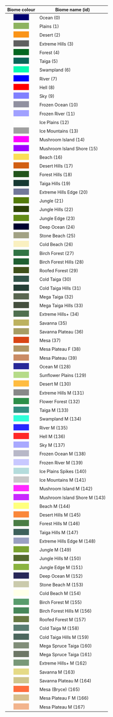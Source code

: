 
Biome colour | Biome name (id)
:----------: | ---------------
![Ocean (0)](images/biome-color-0.png "Ocean (0)") | Ocean (0)
![Plains (1)](images/biome-color-1.png "Plains (1)") | Plains (1)
![Desert (2)](images/biome-color-2.png "Desert (2)") | Desert (2)
![Extreme Hills (3)](images/biome-color-3.png "Extreme Hills (3)") | Extreme Hills (3)
![Forest (4)](images/biome-color-4.png "Forest (4)") | Forest (4)
![Taiga (5)](images/biome-color-5.png "Taiga (5)") | Taiga (5)
![Swampland (6)](images/biome-color-6.png "Swampland (6)") | Swampland (6)
![River (7)](images/biome-color-7.png "River (7)") | River (7)
![Hell (8)](images/biome-color-8.png "Hell (8)") | Hell (8)
![Sky (9)](images/biome-color-9.png "Sky (9)") | Sky (9)
![Frozen Ocean (10)](images/biome-color-10.png "Frozen Ocean (10)") | Frozen Ocean (10)
![Frozen River (11)](images/biome-color-11.png "Frozen River (11)") | Frozen River (11)
![Ice Plains (12)](images/biome-color-12.png "Ice Plains (12)") | Ice Plains (12)
![Ice Mountains (13)](images/biome-color-13.png "Ice Mountains (13)") | Ice Mountains (13)
![Mushroom Island (14)](images/biome-color-14.png "Mushroom Island (14)") | Mushroom Island (14)
![Mushroom Island Shore (15)](images/biome-color-15.png "Mushroom Island Shore (15)") | Mushroom Island Shore (15)
![Beach (16)](images/biome-color-16.png "Beach (16)") | Beach (16)
![Desert Hills (17)](images/biome-color-17.png "Desert Hills (17)") | Desert Hills (17)
![Forest Hills (18)](images/biome-color-18.png "Forest Hills (18)") | Forest Hills (18)
![Taiga Hills (19)](images/biome-color-19.png "Taiga Hills (19)") | Taiga Hills (19)
![Extreme Hills Edge (20)](images/biome-color-20.png "Extreme Hills Edge (20)") | Extreme Hills Edge (20)
![Jungle (21)](images/biome-color-21.png "Jungle (21)") | Jungle (21)
![Jungle Hills (22)](images/biome-color-22.png "Jungle Hills (22)") | Jungle Hills (22)
![Jungle Edge (23)](images/biome-color-23.png "Jungle Edge (23)") | Jungle Edge (23)
![Deep Ocean (24)](images/biome-color-24.png "Deep Ocean (24)") | Deep Ocean (24)
![Stone Beach (25)](images/biome-color-25.png "Stone Beach (25)") | Stone Beach (25)
![Cold Beach (26)](images/biome-color-26.png "Cold Beach (26)") | Cold Beach (26)
![Birch Forest (27)](images/biome-color-27.png "Birch Forest (27)") | Birch Forest (27)
![Birch Forest Hills (28)](images/biome-color-28.png "Birch Forest Hills (28)") | Birch Forest Hills (28)
![Roofed Forest (29)](images/biome-color-29.png "Roofed Forest (29)") | Roofed Forest (29)
![Cold Taiga (30)](images/biome-color-30.png "Cold Taiga (30)") | Cold Taiga (30)
![Cold Taiga Hills (31)](images/biome-color-31.png "Cold Taiga Hills (31)") | Cold Taiga Hills (31)
![Mega Taiga (32)](images/biome-color-32.png "Mega Taiga (32)") | Mega Taiga (32)
![Mega Taiga Hills (33)](images/biome-color-33.png "Mega Taiga Hills (33)") | Mega Taiga Hills (33)
![Extreme Hills+ (34)](images/biome-color-34.png "Extreme Hills+ (34)") | Extreme Hills+ (34)
![Savanna (35)](images/biome-color-35.png "Savanna (35)") | Savanna (35)
![Savanna Plateau (36)](images/biome-color-36.png "Savanna Plateau (36)") | Savanna Plateau (36)
![Mesa (37)](images/biome-color-37.png "Mesa (37)") | Mesa (37)
![Mesa Plateau F (38)](images/biome-color-38.png "Mesa Plateau F (38)") | Mesa Plateau F (38)
![Mesa Plateau (39)](images/biome-color-39.png "Mesa Plateau (39)") | Mesa Plateau (39)
![Ocean M (128)](images/biome-color-128.png "Ocean M (128)") | Ocean M (128)
![Sunflower Plains (129)](images/biome-color-129.png "Sunflower Plains (129)") | Sunflower Plains (129)
![Desert M (130)](images/biome-color-130.png "Desert M (130)") | Desert M (130)
![Extreme Hills M (131)](images/biome-color-131.png "Extreme Hills M (131)") | Extreme Hills M (131)
![Flower Forest (132)](images/biome-color-132.png "Flower Forest (132)") | Flower Forest (132)
![Taiga M (133)](images/biome-color-133.png "Taiga M (133)") | Taiga M (133)
![Swampland M (134)](images/biome-color-134.png "Swampland M (134)") | Swampland M (134)
![River M (135)](images/biome-color-135.png "River M (135)") | River M (135)
![Hell M (136)](images/biome-color-136.png "Hell M (136)") | Hell M (136)
![Sky M (137)](images/biome-color-137.png "Sky M (137)") | Sky M (137)
![Frozen Ocean M (138)](images/biome-color-138.png "Frozen Ocean M (138)") | Frozen Ocean M (138)
![Frozen River M (139)](images/biome-color-139.png "Frozen River M (139)") | Frozen River M (139)
![Ice Plains Spikes (140)](images/biome-color-140.png "Ice Plains Spikes (140)") | Ice Plains Spikes (140)
![Ice Mountains M (141)](images/biome-color-141.png "Ice Mountains M (141)") | Ice Mountains M (141)
![Mushroom Island M (142)](images/biome-color-142.png "Mushroom Island M (142)") | Mushroom Island M (142)
![Mushroom Island Shore M (143)](images/biome-color-143.png "Mushroom Island Shore M (143)") | Mushroom Island Shore M (143)
![Beach M (144)](images/biome-color-144.png "Beach M (144)") | Beach M (144)
![Desert Hills M (145)](images/biome-color-145.png "Desert Hills M (145)") | Desert Hills M (145)
![Forest Hills M (146)](images/biome-color-146.png "Forest Hills M (146)") | Forest Hills M (146)
![Taiga Hills M (147)](images/biome-color-147.png "Taiga Hills M (147)") | Taiga Hills M (147)
![Extreme Hills Edge M (148)](images/biome-color-148.png "Extreme Hills Edge M (148)") | Extreme Hills Edge M (148)
![Jungle M (149)](images/biome-color-149.png "Jungle M (149)") | Jungle M (149)
![Jungle Hills M (150)](images/biome-color-150.png "Jungle Hills M (150)") | Jungle Hills M (150)
![Jungle Edge M (151)](images/biome-color-151.png "Jungle Edge M (151)") | Jungle Edge M (151)
![Deep Ocean M (152)](images/biome-color-152.png "Deep Ocean M (152)") | Deep Ocean M (152)
![Stone Beach M (153)](images/biome-color-153.png "Stone Beach M (153)") | Stone Beach M (153)
![Cold Beach M (154)](images/biome-color-154.png "Cold Beach M (154)") | Cold Beach M (154)
![Birch Forest M (155)](images/biome-color-155.png "Birch Forest M (155)") | Birch Forest M (155)
![Birch Forest Hills M (156)](images/biome-color-156.png "Birch Forest Hills M (156)") | Birch Forest Hills M (156)
![Roofed Forest M (157)](images/biome-color-157.png "Roofed Forest M (157)") | Roofed Forest M (157)
![Cold Taiga M (158)](images/biome-color-158.png "Cold Taiga M (158)") | Cold Taiga M (158)
![Cold Taiga Hills M (159)](images/biome-color-159.png "Cold Taiga Hills M (159)") | Cold Taiga Hills M (159)
![Mega Spruce Taiga (160)](images/biome-color-160.png "Mega Spruce Taiga (160)") | Mega Spruce Taiga (160)
![Mega Spruce Taiga (161)](images/biome-color-161.png "Mega Spruce Taiga (161)") | Mega Spruce Taiga (161)
![Extreme Hills+ M (162)](images/biome-color-162.png "Extreme Hills+ M (162)") | Extreme Hills+ M (162)
![Savanna M (163)](images/biome-color-163.png "Savanna M (163)") | Savanna M (163)
![Savanna Plateau M (164)](images/biome-color-164.png "Savanna Plateau M (164)") | Savanna Plateau M (164)
![Mesa (Bryce) (165)](images/biome-color-165.png "Mesa (Bryce) (165)") | Mesa (Bryce) (165)
![Mesa Plateau F M (166)](images/biome-color-166.png "Mesa Plateau F M (166)") | Mesa Plateau F M (166)
![Mesa Plateau M (167)](images/biome-color-167.png "Mesa Plateau M (167)") | Mesa Plateau M (167)

